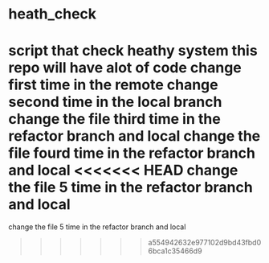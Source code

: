 # heath_check
script that check heathy system
this repo will have alot of code
change first time in the remote
change second time in the local branch
change the file third time in the refactor branch and local 
change the file fourd time in the refactor branch and local
<<<<<<< HEAD
change the file 5 time in the refactor branch and local
=======
change the file 5 time in the refactor branch and local
>>>>>>> a554942632e977102d9bd43fbd06bca1c35466d9
